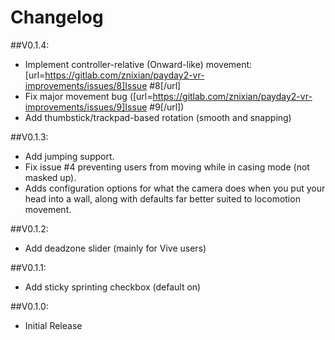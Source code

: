 # Changelog

##V0.1.4:
- Implement controller-relative (Onward-like) movement: [url=https://gitlab.com/znixian/payday2-vr-improvements/issues/8]Issue #8[/url]
- Fix major movement bug ([url=https://gitlab.com/znixian/payday2-vr-improvements/issues/9]Issue #9[/url])
- Add thumbstick/trackpad-based rotation (smooth and snapping)

##V0.1.3:
- Add jumping support.
- Fix issue #4 preventing users from moving while in casing mode (not masked up).
- Adds configuration options for what the camera does when you put your head into a wall, along with defaults far better suited to locomotion movement.

##V0.1.2:
- Add deadzone slider (mainly for Vive users)

##V0.1.1:
- Add sticky sprinting checkbox (default on)

##V0.1.0:
- Initial Release

